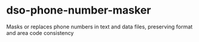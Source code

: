 # dso-phone-number-masker
Masks or replaces phone numbers in text and data files, preserving format and area code consistency 
